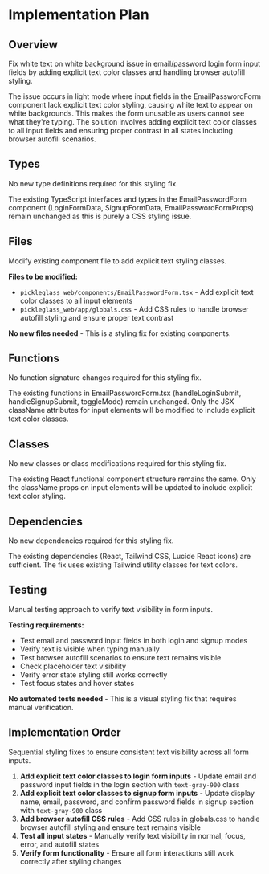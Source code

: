 # Implementation Plan

## Overview
Fix white text on white background issue in email/password login form input fields by adding explicit text color classes and handling browser autofill styling.

The issue occurs in light mode where input fields in the EmailPasswordForm component lack explicit text color styling, causing white text to appear on white backgrounds. This makes the form unusable as users cannot see what they're typing. The solution involves adding explicit text color classes to all input fields and ensuring proper contrast in all states including browser autofill scenarios.

## Types
No new type definitions required for this styling fix.

The existing TypeScript interfaces and types in the EmailPasswordForm component (LoginFormData, SignupFormData, EmailPasswordFormProps) remain unchanged as this is purely a CSS styling issue.

## Files
Modify existing component file to add explicit text styling classes.

**Files to be modified:**
- `pickleglass_web/components/EmailPasswordForm.tsx` - Add explicit text color classes to all input elements
- `pickleglass_web/app/globals.css` - Add CSS rules to handle browser autofill styling and ensure proper text contrast

**No new files needed** - This is a styling fix for existing components.

## Functions
No function signature changes required for this styling fix.

The existing functions in EmailPasswordForm.tsx (handleLoginSubmit, handleSignupSubmit, toggleMode) remain unchanged. Only the JSX className attributes for input elements will be modified to include explicit text color classes.

## Classes
No new classes or class modifications required for this styling fix.

The existing React functional component structure remains the same. Only the className props on input elements will be updated to include explicit text color styling.

## Dependencies
No new dependencies required for this styling fix.

The existing dependencies (React, Tailwind CSS, Lucide React icons) are sufficient. The fix uses existing Tailwind utility classes for text colors.

## Testing
Manual testing approach to verify text visibility in form inputs.

**Testing requirements:**
- Test email and password input fields in both login and signup modes
- Verify text is visible when typing manually
- Test browser autofill scenarios to ensure text remains visible
- Check placeholder text visibility
- Verify error state styling still works correctly
- Test focus states and hover states

**No automated tests needed** - This is a visual styling fix that requires manual verification.

## Implementation Order
Sequential styling fixes to ensure consistent text visibility across all form inputs.

1. **Add explicit text color classes to login form inputs** - Update email and password input fields in the login section with `text-gray-900` class
2. **Add explicit text color classes to signup form inputs** - Update display name, email, password, and confirm password fields in signup section with `text-gray-900` class  
3. **Add browser autofill CSS rules** - Add CSS rules in globals.css to handle browser autofill styling and ensure text remains visible
4. **Test all input states** - Manually verify text visibility in normal, focus, error, and autofill states
5. **Verify form functionality** - Ensure all form interactions still work correctly after styling changes
